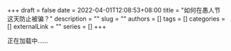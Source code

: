 +++ 
draft = false
date = 2022-04-01T12:08:53+08:00
title = "如何在愚人节这天防止被骗？"
description = ""
slug = ""
authors = []
tags = []
categories = []
externalLink = ""
series = []
+++

正在加载中……

<script>
setTimeout(() => {
window.location.href="https://www.bilibili.com/video/BV1GJ411x7h7"
}, 800);
</script>
